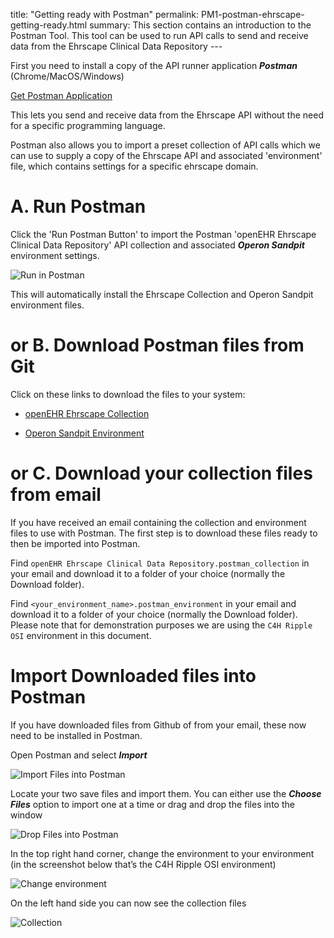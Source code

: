 title: "Getting ready with Postman" permalink:
PM1-postman-ehrscape-getting-ready.html summary: This section contains
an introduction to the Postman Tool. This tool can be used to run API
calls to send and receive data from the Ehrscape Clinical Data
Repository ---

First you need to install a copy of the API runner application
***Postman*** (Chrome/MacOS/Windows)

[Get Postman Application](http://getpostman.com)

This lets you send and receive data from the Ehrscape API without the
need for a specific programming language.

Postman also allows you to import a preset collection of API calls which
we can use to supply a copy of the Ehrscape API and associated
'environment' file, which contains settings for a specific ehrscape
domain.

# A. Run Postman

Click the 'Run Postman Button' to import the Postman 'openEHR Ehrscape
Clinical Data Repository' API collection and associated ***Operon
Sandpit*** environment settings.

![Run in Postman](https://run.pstmn.io/button.svg)

This will automatically install the Ehrscape Collection and Operon
Sandpit environment files.

# or B. Download Postman files from Git

Click on these links to download the files to your system:

  - [openEHR Ehrscape
    Collection](https://raw.githubusercontent.com/operonsys/postman-ehrscape/master/openEHR%2520Ehrscape%2520Clinical%2520Data%2520Repository.postman_collection.json)

  - [Operon Sandpit
    Environment](https://raw.githubusercontent.com/operonsys/postman-ehrscape/master/oprn_t1_Sandpit.postman_environment.json)

# or C. Download your collection files from email

If you have received an email containing the collection and environment
files to use with Postman. The first step is to download these files
ready to then be imported into Postman.

Find `openEHR Ehrscape Clinical Data Repository.postman_collection` in
your email and download it to a folder of your choice (normally the
Download folder).

Find `<your_environment_name>.postman_environment` in your email and
download it to a folder of your choice (normally the Download folder).
Please note that for demonstration purposes we are using the `C4H Ripple
OSI` environment in this document.

# Import Downloaded files into Postman

If you have downloaded files from Github of from your email, these now
need to be installed in Postman.

Open Postman and select ***Import***

![Import Files into Postman](/images/ImportFilesIntoPostman.jpg)

Locate your two save files and import them. You can either use the
***Choose Files*** option to import one at a time or drag and drop the
files into the window

![Drop Files into Postman](/images/DropFilesInPostman.jpg)

In the top right hand corner, change the environment to your environment
(in the screenshot below that’s the C4H Ripple OSI environment)

![Change environment](/images/SelectEnvironment.jpg)

On the left hand side you can now see the collection files

![Collection](/images/Collection.jpg)
